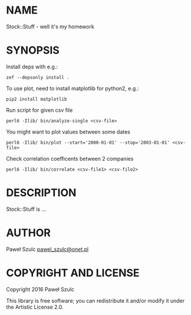 NAME
====

Stock::Stuff - well it's my homework

SYNOPSIS
========

Install deps with e.g.:

    zef --depsonly install .

To use plot, need to install matplotlib for python2, e.g.:

    pip2 install matplotlib

Run script for given csv file

    perl6 -Ilib/ bin/analyze-single <csv-file>

You might want to plot values between some dates

    perl6 -Ilib/ bin/plot --start='2000-01-01' --stop='2003-01-01' <csv-file>

Check correlation coefficents between 2 companies

    perl6 -Ilib/ bin/correlate <csv-file1> <csv-file2>

DESCRIPTION
===========

Stock::Stuff is ...

AUTHOR
======

Paweł Szulc <pawel_szulc@onet.pl>

COPYRIGHT AND LICENSE
=====================

Copyright 2016 Paweł Szulc

This library is free software; you can redistribute it and/or modify it under the Artistic License 2.0.
